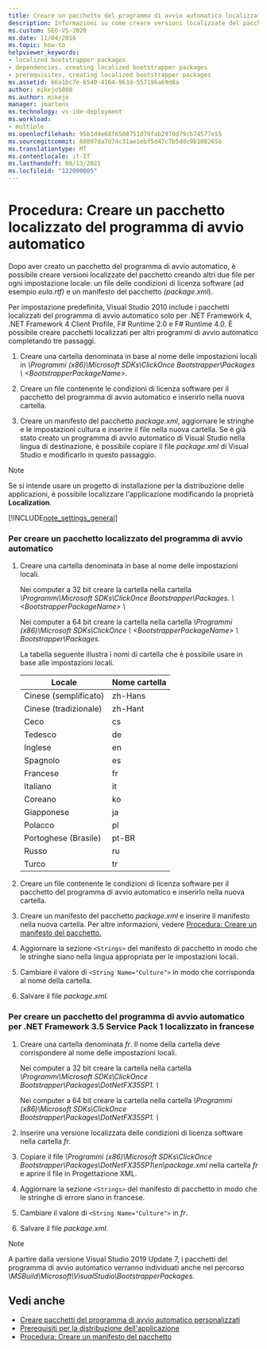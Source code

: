 ```yaml
---
title: Creare un pacchetto del programma di avvio automatico localizzato | Microsoft Docs
description: Informazioni su come creare versioni localizzate del pacchetto del programma di avvio automatico in ClickOnce creando altri due file per ogni impostazione locale.
ms.custom: SEO-VS-2020
ms.date: 11/04/2016
ms.topic: how-to
helpviewer_keywords:
- localized bootstrapper packages
- dependencies, creating localized bootstrapper packages
- prerequisites, creating localized bootstrapper packages
ms.assetid: 66a1bc7e-6540-4164-963d-557196a69d8a
author: mikejo5000
ms.author: mikejo
manager: jmartens
ms.technology: vs-ide-deployment
ms.workload:
- multiple
ms.openlocfilehash: 95b1d4e68f6508751d79fab2970d79cb74577e55
ms.sourcegitcommit: 68897da7d74c31ae1ebf5d47c7b5ddc9b108265b
ms.translationtype: MT
ms.contentlocale: it-IT
ms.lasthandoff: 08/13/2021
ms.locfileid: "122090005"
---
```

# <a name="how-to-create-a-localized-bootstrapper-package"></a>Procedura: Creare un pacchetto localizzato del programma di avvio automatico
Dopo aver creato un pacchetto del programma di avvio automatico, è possibile creare versioni localizzate del pacchetto creando altri due file per ogni impostazione locale: un file delle condizioni di licenza software (ad esempio *eula.rtf)* e un manifesto del pacchetto *(package.xml*).

 Per impostazione predefinita, Visual Studio 2010 include i pacchetti localizzati del programma di avvio automatico solo per .NET Framework 4, .NET Framework 4 Client Profile, F# Runtime 2.0 e F# Runtime 4.0. È possibile creare pacchetti localizzati per altri programmi di avvio automatico completando tre passaggi.

1. Creare una cartella denominata in base al nome delle impostazioni locali in *\Programmi (x86)\Microsoft SDKs\ClickOnce Bootstrapper\Packages \\ \<BootstrapperPackageName>*.

2. Creare un file contenente le condizioni di licenza software per il pacchetto del programma di avvio automatico e inserirlo nella nuova cartella.

3. Creare un manifesto del pacchetto *package.xml*, aggiornare le stringhe e le impostazioni cultura e inserire il file nella nuova cartella. Se è già stato creato un programma di avvio automatico di Visual Studio nella lingua di destinazione, è possibile copiare il file *package.xml* di Visual Studio e modificarlo in questo passaggio.

> [!NOTE]
> Se si intende usare un progetto di installazione per la distribuzione delle applicazioni, è possibile localizzare l'applicazione modificando la proprietà **Localization**.

 [!INCLUDE[note_settings_general](../data-tools/includes/note_settings_general_md.md)]

### <a name="to-create-a-localized-bootstrapper-package"></a>Per creare un pacchetto localizzato del programma di avvio automatico

1. Creare una cartella denominata in base al nome delle impostazioni locali.

     Nei computer a 32 bit creare la cartella nella cartella *\Programmi\Microsoft SDKs\ClickOnce Bootstrapper\Packages. \\ \<BootstrapperPackageName> \\*

     Nei computer a 64 bit creare la cartella nella cartella *\Programmi (x86)\Microsoft SDKs\ClickOnce \\ \<BootstrapperPackageName> \\ Bootstrapper\Packages.*

     La tabella seguente illustra i nomi di cartella che è possibile usare in base alle impostazioni locali.

    |Locale|Nome cartella|
    |------------|-----------------|
    |Cinese (semplificato)|zh-Hans|
    |Cinese (tradizionale)|zh-Hant|
    |Ceco|cs|
    |Tedesco|de|
    |Inglese|en|
    |Spagnolo|es|
    |Francese|fr|
    |Italiano|it|
    |Coreano|ko|
    |Giapponese|ja|
    |Polacco|pl|
    |Portoghese (Brasile)|pt-BR|
    |Russo|ru|
    |Turco|tr|

2. Creare un file contenente le condizioni di licenza software per il pacchetto del programma di avvio automatico e inserirlo nella nuova cartella.

3. Creare un manifesto del pacchetto *package.xml* e inserire il manifesto nella nuova cartella. Per altre informazioni, vedere [Procedura: Creare un manifesto del pacchetto.](../deployment/how-to-create-a-package-manifest.md)

4. Aggiornare la sezione `<Strings>` del manifesto di pacchetto in modo che le stringhe siano nella lingua appropriata per le impostazioni locali.

5. Cambiare il valore di `<String Name="Culture">` in modo che corrisponda al nome della cartella.

6. Salvare il file *package.xml.*

### <a name="to-create-a-bootstrapper-package-for-net-framework-35-service-pack-1-localized-in-french"></a>Per creare un pacchetto del programma di avvio automatico per .NET Framework 3.5 Service Pack 1 localizzato in francese

1. Creare una cartella denominata *fr*. Il nome della cartella deve corrispondere al nome delle impostazioni locali.

     Nei computer a 32 bit creare la cartella nella cartella *\Programmi\Microsoft SDKs\ClickOnce Bootstrapper\Packages\DotNetFX35SP1. \\*

     Nei computer a 64 bit creare la cartella nella cartella *\Programmi (x86)\Microsoft SDKs\ClickOnce Bootstrapper\Packages\DotNetFX35SP1. \\*

2. Inserire una versione localizzata delle condizioni di licenza software nella cartella *fr*.

3. Copiare il file *\Programmi (x86)\Microsoft SDKs\ClickOnce Bootstrapper\Packages\DotNetFX35SP1\en\package.xml* nella cartella *fr* e aprire il file in Progettazione XML.

4. Aggiornare la sezione `<Strings>` del manifesto di pacchetto in modo che le stringhe di errore siano in francese.

5. Cambiare il valore di `<String Name="Culture">` in *fr*.

6. Salvare il file *package.xml.*

>[!NOTE]
> A partire dalla versione Visual Studio 2019 Update 7, i pacchetti del programma di avvio automatico verranno individuati anche nel percorso *<VS Install Path> \MSBuild\Microsoft\VisualStudio\BootstrapperPackages.*

## <a name="see-also"></a>Vedi anche
- [Creare pacchetti del programma di avvio automatico personalizzati](../deployment/creating-bootstrapper-packages.md)
- [Prerequisiti per la distribuzione dell'applicazione](../deployment/application-deployment-prerequisites.md)
- [Procedura: Creare un manifesto del pacchetto](../deployment/how-to-create-a-package-manifest.md)